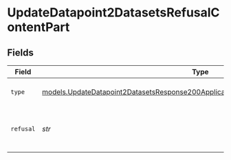 # UpdateDatapoint2DatasetsRefusalContentPart


## Fields

| Field                                                                                                                                                                          | Type                                                                                                                                                                           | Required                                                                                                                                                                       | Description                                                                                                                                                                    |
| ------------------------------------------------------------------------------------------------------------------------------------------------------------------------------ | ------------------------------------------------------------------------------------------------------------------------------------------------------------------------------ | ------------------------------------------------------------------------------------------------------------------------------------------------------------------------------ | ------------------------------------------------------------------------------------------------------------------------------------------------------------------------------ |
| `type`                                                                                                                                                                         | [models.UpdateDatapoint2DatasetsResponse200ApplicationJSONResponseBodyMessages4Type](../models/updatedatapoint2datasetsresponse200applicationjsonresponsebodymessages4type.md) | :heavy_check_mark:                                                                                                                                                             | The type of the content part.                                                                                                                                                  |
| `refusal`                                                                                                                                                                      | *str*                                                                                                                                                                          | :heavy_check_mark:                                                                                                                                                             | The refusal message generated by the model.                                                                                                                                    |